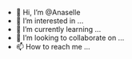 - 👋 Hi, I’m @Anaselle
- 👀 I’m interested in ...
- 🌱 I’m currently learning ...
- 💞️ I’m looking to collaborate on ...
- 📫 How to reach me ...

<!---
Anaselle/Anaselle is a ✨ special ✨ repository because its `README.md` (this file) appears on your GitHub profile.
You can click the Preview link to take a look at your changes.
--->
